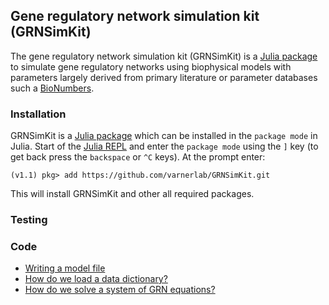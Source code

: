 ## Gene regulatory network simulation kit (GRNSimKit)
The gene regulatory network simulation kit (GRNSimKit) is a [Julia package](https://docs.julialang.org/en/v1/stdlib/Pkg/index.html) to simulate gene regulatory networks using biophysical models with parameters largely derived from primary
literature or parameter databases such a [BioNumbers](https://bionumbers.hms.harvard.edu).

### Installation
GRNSimKit is a [Julia package](https://docs.julialang.org/en/v1/stdlib/Pkg/index.html) which can be installed in the ``package mode`` in Julia.
Start of the [Julia REPL](https://docs.julialang.org/en/v1/stdlib/REPL/index.html) and enter the ``package mode`` using the ``]`` key (to get back press the ``backspace`` or ``^C`` keys). At the prompt enter:

    (v1.1) pkg> add https://github.com/varnerlab/GRNSimKit.git

This will install GRNSimKit and other all required packages.

### Testing

###

### Code
* [Writing a model file](/model/index.md)
* [How do we load a data dictionary?](/data/index.md)
* [How do we solve a system of GRN equations?](/solve/index.md)
